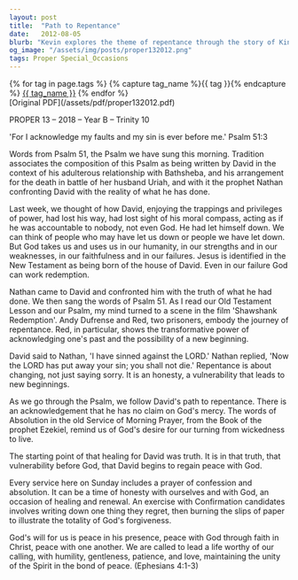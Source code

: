 ```yaml
---
layout: post
title:  "Path to Repentance"
date:   2012-08-05
blurb: "Kevin explores the theme of repentance through the story of King David and the Psalm 51, relating it to the journey of characters in the film 'Shawshank Redemption'. He emphasizes the importance of acknowledging our faults and the transformative power of truth and vulnerability. The sermon encourages self-reflection and the pursuit of peace with God and others, as we strive to live a life worthy of our calling."
og_image: "/assets/img/posts/proper132012.png"
tags: Proper Special_Occasions
---    
```

<div class="tag-pills">
  {% for tag in page.tags %}
    {% capture tag_name %}{{ tag }}{% endcapture %}
    <a href="{{ site.baseurl }}/tag/{{ tag_name | slugify }}" class="tag-pill">{{ tag_name }}</a>
  {% endfor %}
</div>
[Original PDF](/assets/pdf/proper132012.pdf)

PROPER 13 – 2018 – Year B – Trinity 10

'For I acknowledge my faults and my sin is ever before me.' Psalm 51:3

Words from Psalm 51, the Psalm we have sung this morning. Tradition associates the composition of this Psalm as being written by David in the context of his adulterous relationship with Bathsheba, and his arrangement for the death in battle of her husband Uriah, and with it the prophet Nathan confronting David with the reality of what he has done.

Last week, we thought of how David, enjoying the trappings and privileges of power, had lost his way, had lost sight of his moral compass, acting as if he was accountable to nobody, not even God. He had let himself down. We can think of people who may have let us down or people we have let down. But God takes us and uses us in our humanity, in our strengths and in our weaknesses, in our faithfulness and in our failures. Jesus is identified in the New Testament as being born of the house of David. Even in our failure God can work redemption.

Nathan came to David and confronted him with the truth of what he had done. We then sang the words of Psalm 51. As I read our Old Testament Lesson and our Psalm, my mind turned to a scene in the film 'Shawshank Redemption'. Andy Dufrense and Red, two prisoners, embody the journey of repentance. Red, in particular, shows the transformative power of acknowledging one's past and the possibility of a new beginning.

David said to Nathan, 'I have sinned against the LORD.' Nathan replied, 'Now the LORD has put away your sin; you shall not die.' Repentance is about changing, not just saying sorry. It is an honesty, a vulnerability that leads to new beginnings.

As we go through the Psalm, we follow David's path to repentance. There is an acknowledgement that he has no claim on God's mercy. The words of Absolution in the old Service of Morning Prayer, from the Book of the prophet Ezekiel, remind us of God's desire for our turning from wickedness to live.

The starting point of that healing for David was truth. It is in that truth, that vulnerability before God, that David begins to regain peace with God.

Every service here on Sunday includes a prayer of confession and absolution. It can be a time of honesty with ourselves and with God, an occasion of healing and renewal. An exercise with Confirmation candidates involves writing down one thing they regret, then burning the slips of paper to illustrate the totality of God's forgiveness.

God's will for us is peace in his presence, peace with God through faith in Christ, peace with one another. We are called to lead a life worthy of our calling, with humility, gentleness, patience, and love, maintaining the unity of the Spirit in the bond of peace. (Ephesians 4:1-3)
